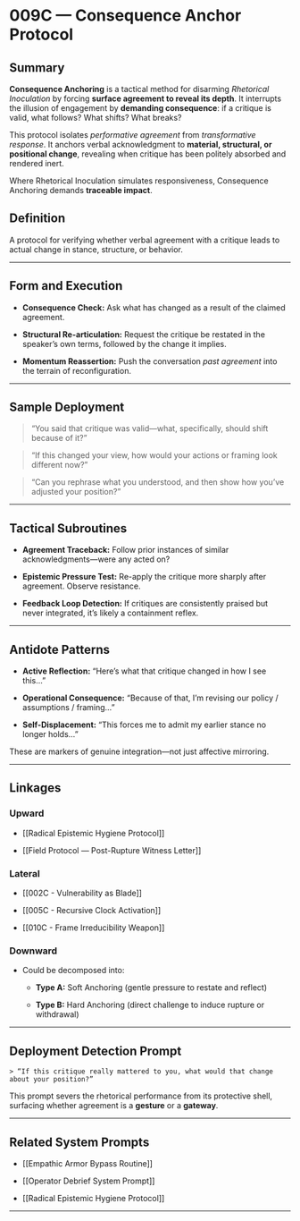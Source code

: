 # 009C — Consequence Anchor Protocol

## Summary

**Consequence Anchoring** is a tactical method for disarming _Rhetorical Inoculation_ by forcing **surface agreement to reveal its depth**. It interrupts the illusion of engagement by **demanding consequence**: if a critique is valid, what follows? What shifts? What breaks?

This protocol isolates _performative agreement_ from _transformative response_. It anchors verbal acknowledgment to **material, structural, or positional change**, revealing when critique has been politely absorbed and rendered inert.

Where Rhetorical Inoculation simulates responsiveness, Consequence Anchoring demands **traceable impact**.

## Definition

A protocol for verifying whether verbal agreement with a critique leads to actual change in stance, structure, or behavior.

---

## Form and Execution

- **Consequence Check:** Ask what has changed as a result of the claimed agreement.
    
- **Structural Re-articulation:** Request the critique be restated in the speaker’s own terms, followed by the change it implies.
    
- **Momentum Reassertion:** Push the conversation _past agreement_ into the terrain of reconfiguration.
    

---

## Sample Deployment

> “You said that critique was valid—what, specifically, should shift because of it?”

> “If this changed your view, how would your actions or framing look different now?”

> “Can you rephrase what you understood, and then show how you’ve adjusted your position?”

---

## Tactical Subroutines

- **Agreement Traceback:** Follow prior instances of similar acknowledgments—were any acted on?
    
- **Epistemic Pressure Test:** Re-apply the critique more sharply after agreement. Observe resistance.
    
- **Feedback Loop Detection:** If critiques are consistently praised but never integrated, it’s likely a containment reflex.
    

---

## Antidote Patterns

- **Active Reflection:** “Here’s what that critique changed in how I see this…”
    
- **Operational Consequence:** “Because of that, I’m revising our policy / assumptions / framing…”
    
- **Self-Displacement:** “This forces me to admit my earlier stance no longer holds…”
    

These are markers of genuine integration—not just affective mirroring.

---

## Linkages

### Upward

- [[Radical Epistemic Hygiene Protocol]]
    
- [[Field Protocol — Post-Rupture Witness Letter]]
    

### Lateral

- [[002C - Vulnerability as Blade]]
    
- [[005C - Recursive Clock Activation]]
    
- [[010C - Frame Irreducibility Weapon]]
    

### Downward

- Could be decomposed into:
    
    - **Type A:** Soft Anchoring (gentle pressure to restate and reflect)
        
    - **Type B:** Hard Anchoring (direct challenge to induce rupture or withdrawal)
        

---

## Deployment Detection Prompt

```
> “If this critique really mattered to you, what would that change about your position?”
```

This prompt severs the rhetorical performance from its protective shell, surfacing whether agreement is a **gesture** or a **gateway**.

---

## Related System Prompts

- [[Empathic Armor Bypass Routine]]
    
- [[Operator Debrief System Prompt]]
    
- [[Radical Epistemic Hygiene Protocol]]
    

---
